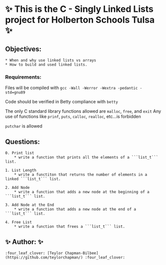 # :sparkles: This is the C - Singly Linked Lists project for Holberton Schools Tulsa :sparkles:

## Objectives:

    * When and why use linked lists vs arrays
    * How to build and used linked lists.

### Requirements:

Files will be compiled with ```gcc -Wall -Werror -Wextra -pedantic -std=gnu89```

Code should be verified in Betty compliance with ```betty```

The only C standard library functions allowed are ```malloc```, ```free```, and ```exit```
Any use of functions like ```prinf```, ```puts```, ```calloc```, ```realloc```, etc...is forbidden

```putchar``` is  allowed

## Questions:

    0. Print list
        * write a function that prints all the elements of a ```list_t``` list.
    
    1. List Length
        * write a functiton that returns the number of elements in a linked ```list_t``` list.
    
    2. Add Node
        * write a function that adds a new node at the beginning of a ```list_t``` list.

    3. Add Node at the End
        * write a function that adds a new node at the end of a ```list_t``` list.

    4. Free List
        * write a function that frees a ```list_t``` list.

## :sparkles: Author: :sparkles:
    :four_leaf_clover: [Teylor Chapman-Bilbee](https://github.com/teylorchapman/) :four_leaf_clover:
